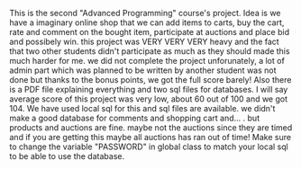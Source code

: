 This is the second "Advanced Programming" course's project. Idea is we have a imaginary online shop that we can add items to carts, buy the cart, rate and comment on the bought item, participate at auctions and place bid and possibely win. this project was VERY VERY VERY heavy and the fact that two other students didn't participate as much as
they should made this much harder for me. we did not complete the project unforunately, a lot of admin part which was planned to be written by another student was not done but thanks to the bonus points, we got the full score barely! Also there is a PDF file explaining everything and two sql files for databases. I will say average score of this project
was very low, about 60 out of 100 and we got 104. We have used local sql for this and sql files are available. we didn't make a good database for comments and shopping cart and... . but products and auctions are fine. maybe not the auctions since they are timed and if you are getting this maybe all auctions has ran out of time!
Make sure to change the variable "PASSWORD" in global class to match your local sql to be able to use the database.
